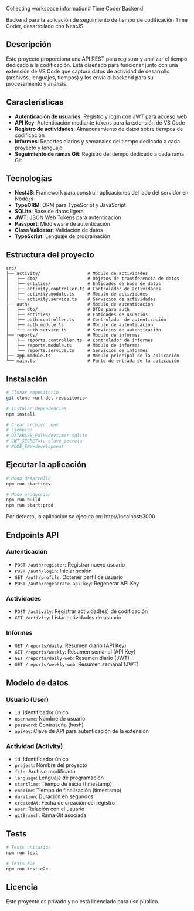 Collecting workspace information# Time Coder Backend

Backend para la aplicación de seguimiento de tiempo de codificación Time Coder, desarrollado con NestJS.

## Descripción

Este proyecto proporciona una API REST para registrar y analizar el tiempo dedicado a la codificación. Está diseñado para funcionar junto con una extensión de VS Code que captura datos de actividad de desarrollo (archivos, lenguajes, tiempos) y los envía al backend para su procesamiento y análisis.

## Características

- **Autenticación de usuarios**: Registro y login con JWT para acceso web
- **API Key**: Autenticación mediante tokens para la extensión de VS Code
- **Registro de actividades**: Almacenamiento de datos sobre tiempos de codificación
- **Informes**: Reportes diarios y semanales del tiempo dedicado a cada proyecto y lenguaje
- **Seguimiento de ramas Git**: Registro del tiempo dedicado a cada rama Git

## Tecnologías

- **NestJS**: Framework para construir aplicaciones del lado del servidor en Node.js
- **TypeORM**: ORM para TypeScript y JavaScript
- **SQLite**: Base de datos ligera
- **JWT**: JSON Web Tokens para autenticación
- **Passport**: Middleware de autenticación
- **Class Validator**: Validación de datos
- **TypeScript**: Lenguaje de programación

## Estructura del proyecto

```
src/
├── activity/                  # Módulo de actividades
│   ├── dto/                   # Objetos de transferencia de datos
│   ├── entities/              # Entidades de base de datos
│   ├── activity.controller.ts # Controlador de actividades
│   ├── activity.module.ts     # Módulo de actividades
│   └── activity.service.ts    # Servicios de actividades
├── auth/                      # Módulo de autenticación
│   ├── dto/                   # DTOs para auth
│   ├── entities/              # Entidades de usuarios
│   ├── auth.controller.ts     # Controlador de autenticación
│   ├── auth.module.ts         # Módulo de autenticación
│   └── auth.service.ts        # Servicios de autenticación
├── reports/                   # Módulo de informes
│   ├── reports.controller.ts  # Controlador de informes
│   ├── reports.module.ts      # Módulo de informes
│   └── reports.service.ts     # Servicios de informes
├── app.module.ts              # Módulo principal de la aplicación
└── main.ts                    # Punto de entrada de la aplicación
```

## Instalación

```bash
# Clonar repositorio
git clone <url-del-repositorio>

# Instalar dependencias
npm install

# Crear archivo .env 
# Ejemplo:
# DATABASE_PATH=devtimer.sqlite
# JWT_SECRET=tu_clave_secreta
# NODE_ENV=development
```

## Ejecutar la aplicación

```bash
# Modo desarrollo
npm run start:dev

# Modo producción
npm run build
npm run start:prod
```

Por defecto, la aplicación se ejecuta en: http://localhost:3000

## Endpoints API

### Autenticación

- `POST /auth/register`: Registrar nuevo usuario
- `POST /auth/login`: Iniciar sesión
- `GET /auth/profile`: Obtener perfil de usuario
- `POST /auth/regenerate-api-key`: Regenerar API Key

### Actividades

- `POST /activity`: Registrar actividad(es) de codificación
- `GET /activity`: Listar actividades de usuario

### Informes

- `GET /reports/daily`: Resumen diario (API Key)
- `GET /reports/weekly`: Resumen semanal (API Key)
- `GET /reports/daily-web`: Resumen diario (JWT)
- `GET /reports/weekly-web`: Resumen semanal (JWT)

## Modelo de datos

### Usuario (User)

- `id`: Identificador único
- `username`: Nombre de usuario
- `password`: Contraseña (hash)
- `apiKey`: Clave de API para autenticación de la extensión

### Actividad (Activity)

- `id`: Identificador único
- `project`: Nombre del proyecto
- `file`: Archivo modificado
- `language`: Lenguaje de programación
- `startTime`: Tiempo de inicio (timestamp)
- `endTime`: Tiempo de finalización (timestamp)
- `duration`: Duración en segundos
- `createdAt`: Fecha de creación del registro
- `user`: Relación con el usuario
- `gitBranch`: Rama Git asociada

## Tests

```bash
# Tests unitarios
npm run test

# Tests e2e
npm run test:e2e
```

## Licencia

Este proyecto es privado y no está licenciado para uso público.